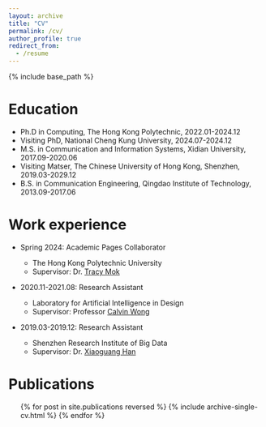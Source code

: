 ```yaml
---
layout: archive
title: "CV"
permalink: /cv/
author_profile: true
redirect_from:
  - /resume
---
```


{% include base_path %}

Education
======
* Ph.D in Computing, The Hong Kong Polytechnic, 2022.01-2024.12
* Visiting PhD, National Cheng Kung University, 2024.07-2024.12
* M.S. in Communication and Information Systems, Xidian University, 2017.09-2020.06
* Visiting Matser, The Chinese University of Hong Kong, Shenzhen, 2019.03-2029.12
* B.S. in Communication Engineering, Qingdao Institute of Technology, 2013.09-2017.06

Work experience
======
* Spring 2024: Academic Pages Collaborator
  * The Hong Kong Polytechnic University
  * Supervisor: Dr. [Tracy Mok](https://scholar.google.com.hk/citations?user=-83FFXcAAAAJ&hl=en)

* 2020.11-2021.08: Research Assistant
  * Laboratory for Artificial Intelligence in Design
  * Supervisor: Professor [Calvin Wong](https://www.aidlab.hk/en/people-detail/prof-calvin-wong)

* 2019.03-2019.12: Research Assistant
  * Shenzhen Research Institute of Big Data
  * Supervisor: Dr. [Xiaoguang Han](https://scholar.google.com/citations?user=z-rqsR4AAAAJ&hl=zh-CN)
  
Publications
======
  <ul>{% for post in site.publications reversed %}
    {% include archive-single-cv.html %}
  {% endfor %}</ul>
  


  


